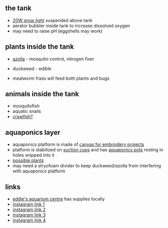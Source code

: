## the tank
* [20W grow light](https://www.amazon.com/Roleadro-Panel-Spectrum-Growing-Flowering/dp/B01IVQ96KY/ref=sr_1_4?s=lawn-garden&ie=UTF8&qid=1505862189&sr=1-4&keywords=grow+light) suspended above tank
* aerator bubbler inside tank to increase dissolved oxygen
* may need to raise pH (eggshells may work)

## plants inside the tank
* [azolla](https://en.wikipedia.org/wiki/Azolla) - mosquito control, nitrogen fixer
* duckweed - edible

* mealworm frass will feed both plants and bugs

## animals inside the tank

* mosquitofish
* aquatic snails
* [crawfish?](http://www.crawfish.info/)

## aquaponics layer
* aquaponics platform is made of [canvas for embroidery projects](https://www.amazon.com/gp/product/B0019D2244/ref=oh_aui_detailpage_o00_s00?ie=UTF8&psc=1)
* platform is stabilized on [suction cups](https://www.amazon.com/gp/product/B01MDKYG89/ref=oh_aui_detailpage_o00_s00?ie=UTF8&psc=1) and has [aquaponics pots](https://www.amazon.com/NP2AB-Slotted-Hydroponics-Aquaponics-Orchids/dp/B00I1OCZLY/ref=sr_1_2?s=lawn-garden&ie=UTF8&qid=1505862458&sr=1-2&keywords=aquaponics+pots) resting in holes snipped into it
* [possible plants](http://homeaquaponicssystem.com/plants/what-are-the-best-plants-for-aquaponics/)
* may need a stryofoam divider to keep duckweed/azolla from interfering with aquaponics platform

## links
* [eddie's aquarium centre](https://www.eddiesaqua.com/) has supplies locally
* [instagram link 1](https://www.instagram.com/p/BY1D9Ckg1nL/?taken-by=raccoon_chronicles)
* [instagram link 2](https://www.instagram.com/p/BY_a_DKgAMN/?taken-by=raccoon_chronicles)
* [instagram link 3](https://www.instagram.com/p/BZAQd_OAWrt/?taken-by=raccoon_chronicles)
* [instagram link 4](https://www.instagram.com/p/BZMVv0ngn_U/?taken-by=raccoon_chronicles)





